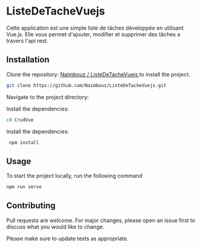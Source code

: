 # ListeDeTacheVuejs

Cette application est une simple liste de tâches développée en utilisant Vue.js. Elle vous permet d'ajouter, modifier et supprimer des tâches a travers l'api rest.

## Installation

Clone the repository:   [Naimbouz
/
ListeDeTacheVuejs
](https://pip.pypa.io/en/stable/) to install the project.


```bash
git clone https://github.com/Naimbouz/ListeDeTacheVuejs.git
```
Navigate to the project directory:

Install the dependencies:
```bash
cd CrudVue
```

Install the dependencies:
```bash
 npm install
```

## Usage
To start the project locally, run the following command
```bash
npm run serve
```

## Contributing

Pull requests are welcome. For major changes, please open an issue first
to discuss what you would like to change.

Please make sure to update tests as appropriate.


